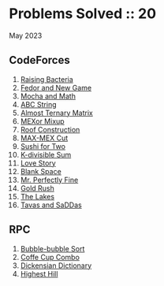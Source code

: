 # Problems Solved :: 20
May 2023

CodeForces
-----------------
1. [Raising Bacteria](https://codeforces.com/problemset/problem/579/A)
1. [Fedor and New Game](https://codeforces.com/problemset/problem/467/B)
1. [Mocha and Math](https://codeforces.com/problemset/problem/1559/A)
1. [ABC String](https://codeforces.com/problemset/problem/1494/A)
1. [Almost Ternary Matrix](https://codeforces.com/problemset/problem/1699/B)
1. [MEXor Mixup](https://codeforces.com/contest/1567/problem/B)
1. [Roof Construction](https://codeforces.com/problemset/problem/1632/B)
1. [MAX-MEX Cut](https://codeforces.com/problemset/problem/1566/C)
1. [Sushi for Two](https://codeforces.com/problemset/problem/1138/A)
1. [K-divisible Sum](https://codeforces.com/contest/1476/problem/A)
1. [Love Story](https://codeforces.com/contest/1829/problem/A)
1. [Blank Space](https://codeforces.com/contest/1829/problem/B)
1. [Mr. Perfectly Fine](https://codeforces.com/contest/1829/problem/C)
1. [Gold Rush](https://codeforces.com/contest/1829/problem/D)
1. [The Lakes](https://codeforces.com/contest/1829/problem/E)
1. [Tavas and SaDDas](https://codeforces.com/problemset/problem/535/B)

RPC
-----------------
1. [Bubble-bubble Sort](https://redprogramacioncompetitiva.com/contests/2023/05/team/run.php)
1. [Coffe Cup Combo](https://redprogramacioncompetitiva.com/contests/2023/05/team/run.php)
1. [Dickensian Dictionary](https://redprogramacioncompetitiva.com/contests/2023/05/team/run.php)
1. [Highest Hill](https://redprogramacioncompetitiva.com/contests/2023/05/team/run.php)